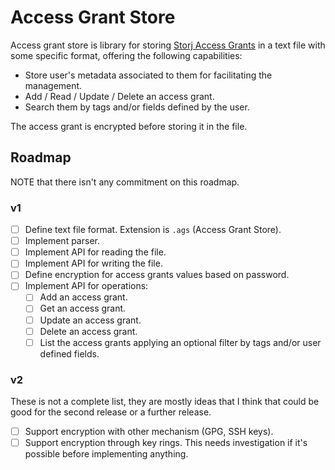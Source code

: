 # Access Grant Store

Access grant store is library for storing
[Storj Access Grants](https://docs.storj.io/dcs/concepts/access/access-grants/)
in a text file with some specific format, offering the following capabilities:

- Store user's metadata associated to them for facilitating the management.
- Add / Read / Update / Delete  an access grant.
- Search them by tags and/or fields defined by the user.

The access grant is encrypted before storing it in the file.

## Roadmap

NOTE that there isn't any commitment on this roadmap.

### v1

- [ ] Define text file format. Extension is `.ags` (Access Grant Store).
- [ ] Implement parser.
- [ ] Implement API for reading the file.
- [ ] Implement API for writing the file.
- [ ] Define encryption for access grants values based on password.
- [ ] Implement API for operations:
  - [ ] Add an access grant.
  - [ ] Get an access grant.
  - [ ] Update an access grant.
  - [ ] Delete an access grant.
  - [ ] List the access grants applying an optional filter by tags and/or user defined fields.

### v2

These is not a complete list, they are mostly ideas that I think that could be good for the second
release or a further release.

- [ ] Support encryption with other mechanism (GPG, SSH keys).
- [ ] Support encryption through key rings. This needs investigation if it's possible before
  implementing anything.
